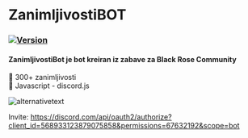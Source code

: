 # ZanimljivostiBOT

### [![Version](https://badge.fury.io/gh/tterb%2FHyde.svg)](https://badge.fury.io/gh/tterb%2FHyde)
#### ZanimljivostiBot je bot kreiran iz zabave za Black Rose Community

🤖 300+ zanimljivosti <br />
🤖 Javascript - discord.js <br />


![alternativetext](https://i.ibb.co/2vTbkyJ/Screenshot-20.png)

Invite: https://discord.com/api/oauth2/authorize?client_id=568933123879075858&permissions=67632192&scope=bot


